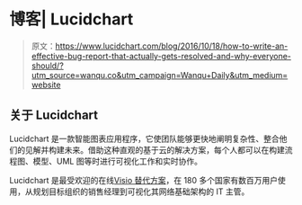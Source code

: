 # 博客| Lucidchart

> 原文：<https://www.lucidchart.com/blog/2016/10/18/how-to-write-an-effective-bug-report-that-actually-gets-resolved-and-why-everyone-should/?utm_source=wanqu.co&utm_campaign=Wanqu+Daily&utm_medium=website>

## 关于 Lucidchart

Lucidchart 是一款智能图表应用程序，它使团队能够更快地阐明复杂性、整合他们的见解并构建未来。借助这种直观的基于云的解决方案，每个人都可以在构建流程图、模型、UML 图等时进行可视化工作和实时协作。

Lucidchart 是最受欢迎的在线[Visio 替代方案](https://www.lucidchart.com/pages/landing/visio-alternative)，在 180 多个国家有数百万用户使用，从规划目标组织的销售经理到可视化其网络基础架构的 IT 主管。